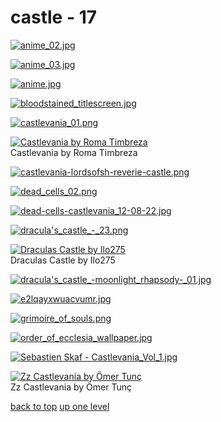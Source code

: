 # castle - 17
[![anime_02.jpg](https://raw.githubusercontent.com/buckmanc/wallpapers/main/mobile/castlevania/zz%20castle/anime_02.jpg "anime_02.jpg")](https://raw.githubusercontent.com/buckmanc/wallpapers/main/mobile/castlevania/zz%20castle/anime_02.jpg)

[![anime_03.jpg](https://raw.githubusercontent.com/buckmanc/wallpapers/main/mobile/castlevania/zz%20castle/anime_03.jpg "anime_03.jpg")](https://raw.githubusercontent.com/buckmanc/wallpapers/main/mobile/castlevania/zz%20castle/anime_03.jpg)

[![anime.jpg](https://raw.githubusercontent.com/buckmanc/wallpapers/main/mobile/castlevania/zz%20castle/anime.jpg "anime.jpg")](https://raw.githubusercontent.com/buckmanc/wallpapers/main/mobile/castlevania/zz%20castle/anime.jpg)

[![bloodstained_titlescreen.jpg](https://raw.githubusercontent.com/buckmanc/wallpapers/main/mobile/castlevania/zz%20castle/bloodstained_titlescreen.jpg "bloodstained_titlescreen.jpg")](https://raw.githubusercontent.com/buckmanc/wallpapers/main/mobile/castlevania/zz%20castle/bloodstained_titlescreen.jpg)

[![castlevania_01.png](https://raw.githubusercontent.com/buckmanc/wallpapers/main/mobile/castlevania/zz%20castle/castlevania_01.png "castlevania_01.png")](https://raw.githubusercontent.com/buckmanc/wallpapers/main/mobile/castlevania/zz%20castle/castlevania_01.png)

[![Castlevania by Roma Timbreza](https://raw.githubusercontent.com/buckmanc/wallpapers/main/mobile/castlevania/zz%20castle/castlevania-by-roma-timbreza.jpg "Castlevania by Roma Timbreza")](https://raw.githubusercontent.com/buckmanc/wallpapers/main/mobile/castlevania/zz%20castle/castlevania-by-roma-timbreza.jpg)\
Castlevania by Roma Timbreza

[![castlevania-lordsofsh-reverie-castle.png](https://raw.githubusercontent.com/buckmanc/wallpapers/main/mobile/castlevania/zz%20castle/castlevania-lordsofsh-reverie-castle.png "castlevania-lordsofsh-reverie-castle.png")](https://raw.githubusercontent.com/buckmanc/wallpapers/main/mobile/castlevania/zz%20castle/castlevania-lordsofsh-reverie-castle.png)

[![dead_cells_02.png](https://raw.githubusercontent.com/buckmanc/wallpapers/main/mobile/castlevania/zz%20castle/dead_cells_02.png "dead_cells_02.png")](https://raw.githubusercontent.com/buckmanc/wallpapers/main/mobile/castlevania/zz%20castle/dead_cells_02.png)

[![dead-cells-castlevania_12-08-22.jpg](https://raw.githubusercontent.com/buckmanc/wallpapers/main/mobile/castlevania/zz%20castle/dead-cells-castlevania_12-08-22.jpg "dead-cells-castlevania_12-08-22.jpg")](https://raw.githubusercontent.com/buckmanc/wallpapers/main/mobile/castlevania/zz%20castle/dead-cells-castlevania_12-08-22.jpg)

[![dracula's_castle_-_23.png](https://raw.githubusercontent.com/buckmanc/wallpapers/main/mobile/castlevania/zz%20castle/dracula's_castle_-_23.png "dracula's_castle_-_23.png")](https://raw.githubusercontent.com/buckmanc/wallpapers/main/mobile/castlevania/zz%20castle/dracula's_castle_-_23.png)

[![Draculas Castle by Ilo275](https://raw.githubusercontent.com/buckmanc/wallpapers/main/mobile/castlevania/zz%20castle/draculas_castle_by_ilo275.jpg "Draculas Castle by Ilo275")](https://raw.githubusercontent.com/buckmanc/wallpapers/main/mobile/castlevania/zz%20castle/draculas_castle_by_ilo275.jpg)\
Draculas Castle by Ilo275

[![dracula's_castle_-_moonlight_rhapsody_-_01.jpg](https://raw.githubusercontent.com/buckmanc/wallpapers/main/mobile/castlevania/zz%20castle/dracula's_castle_-_moonlight_rhapsody_-_01.jpg "dracula's_castle_-_moonlight_rhapsody_-_01.jpg")](https://raw.githubusercontent.com/buckmanc/wallpapers/main/mobile/castlevania/zz%20castle/dracula's_castle_-_moonlight_rhapsody_-_01.jpg)

[![e2lqayxwuacvumr.jpg](https://raw.githubusercontent.com/buckmanc/wallpapers/main/mobile/castlevania/zz%20castle/e2lqayxwuacvumr.jpg "e2lqayxwuacvumr.jpg")](https://raw.githubusercontent.com/buckmanc/wallpapers/main/mobile/castlevania/zz%20castle/e2lqayxwuacvumr.jpg)

[![grimoire_of_souls.png](https://raw.githubusercontent.com/buckmanc/wallpapers/main/mobile/castlevania/zz%20castle/grimoire_of_souls.png "grimoire_of_souls.png")](https://raw.githubusercontent.com/buckmanc/wallpapers/main/mobile/castlevania/zz%20castle/grimoire_of_souls.png)

[![order_of_ecclesia_wallpaper.jpg](https://raw.githubusercontent.com/buckmanc/wallpapers/main/mobile/castlevania/zz%20castle/order_of_ecclesia_wallpaper.jpg "order_of_ecclesia_wallpaper.jpg")](https://raw.githubusercontent.com/buckmanc/wallpapers/main/mobile/castlevania/zz%20castle/order_of_ecclesia_wallpaper.jpg)

[![Sebastien Skaf - Castlevania_Vol_1.jpg](https://raw.githubusercontent.com/buckmanc/wallpapers/main/mobile/castlevania/zz%20castle/Sebastien%20Skaf%20-%20Castlevania_Vol_1.jpg "Sebastien Skaf - Castlevania_Vol_1.jpg")](https://raw.githubusercontent.com/buckmanc/wallpapers/main/mobile/castlevania/zz%20castle/Sebastien%20Skaf%20-%20Castlevania_Vol_1.jpg)

[![Zz Castlevania by Ömer Tunç](https://raw.githubusercontent.com/buckmanc/wallpapers/main/mobile/castlevania/zz%20castle/zz_castlevania_by_ömer_tunç.jpg "Zz Castlevania by Ömer Tunç")](https://raw.githubusercontent.com/buckmanc/wallpapers/main/mobile/castlevania/zz%20castle/zz_castlevania_by_ömer_tunç.jpg)\
Zz Castlevania by Ömer Tunç



[back to top](#)
[up one level](/mobile/castlevania/README.MD)
